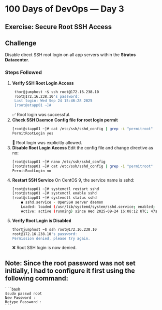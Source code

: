 # 100 Days of DevOps — Day 3
## Exercise: Secure Root SSH Access
## Challenge
Disable direct SSH root login on all app servers within the **Stratos Datacenter**.

### Steps Followed
1. **Verify SSH Root Login Access**
   ```bash
	thor@jumphost ~$ ssh root@172.16.238.10
	root@172.16.238.10's password: 
	Last login: Wed Sep 24 15:46:28 2025
	[root@stapp01 ~]#
	```
	✅ Root login was successful.
2. **Check SSH Daemon Config file for root login permit**
	```bash
	[root@stapp01 ~]# cat /etc/ssh/sshd_config | grep -i "permitroot"
	PermitRootLogin yes
	```
	🔎 Root login was explicitly allowed.
3. **Disable Root Login Access**
	Edit the config file and change directive as no:
	```bash
	[root@stapp01 ~]# nano /etc/ssh/sshd_config
	[root@stapp01 ~]# cat /etc/ssh/sshd_config | grep -i "permitroot"
	PermitRootLogin no
	```
4. **Restart SSH Service**
	On CentOS 9, the service name is sshd:
	```bash
	[root@stapp01 ~]# systemctl restart sshd
	[root@stapp01 ~]# systemctl enable sshd
	[root@stapp01 ~]# systemctl status sshd
		● sshd.service - OpenSSH server daemon
     	Loaded: loaded (/usr/lib/systemd/system/sshd.service; enabled; preset: enabled)
     	Active: active (running) since Wed 2025-09-24 16:08:12 UTC; 47s ago
	```
5. **Verify Root Login is Disabled**
	```bash
	thor@jumphost ~$ ssh root@172.16.238.10
	root@172.16.238.10's password: 
	Permission denied, please try again.
	```
	❌ Root SSH login is now denied.

## Note: Since the root password was not set initially, I had to configure it first using the following command:
	```bash
	$sudo passwd root
	New Password : 
	Retype Password :
	```

